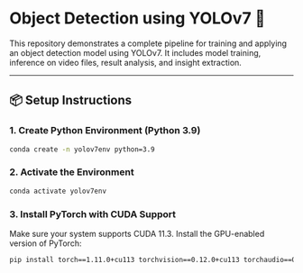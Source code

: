 # Object Detection using YOLOv7 🚀

This repository demonstrates a complete pipeline for training and applying an object detection model using YOLOv7. It includes model training, inference on video files, result analysis, and insight extraction.

---

## 📦 Setup Instructions

### 1. Create Python Environment (Python 3.9)
```bash
conda create -n yolov7env python=3.9
```
### 2. Activate the Environment
```bash
conda activate yolov7env
```
### 3. Install PyTorch with CUDA Support
Make sure your system supports CUDA 11.3. Install the GPU-enabled version of PyTorch:
```bash
pip install torch==1.11.0+cu113 torchvision==0.12.0+cu113 torchaudio==0.11.0 --extra-index-url https://download.pytorch.org/whl/cu113
```
